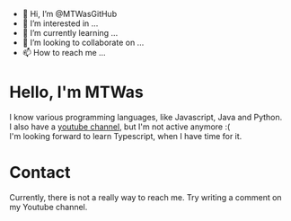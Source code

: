 - 👋 Hi, I’m @MTWasGitHub
- 👀 I’m interested in ...
- 🌱 I’m currently learning ...
- 💞️ I’m looking to collaborate on ...
- 📫 How to reach me ...

<!---
MTWasGitHub/MTWasGitHub is a ✨ special ✨ repository because its `README.md` (this file) appears on your GitHub profile.
You can click the Preview link to take a look at your changes.
--->

# Hello, I'm MTWas
I know various programming languages, like Javascript, Java and Python.  
I also have a [youtube channel](https://www.youtube.com/channel/UCf2vG8iZDf77fJN7MCdt2KQ), but I'm not active anymore :(  
I'm looking forward to learn Typescript, when I have time for it.  
# Contact
Currently, there is not a really way to reach me. Try writing a comment on my Youtube channel.
